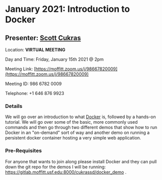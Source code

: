 # January 2021: Introduction to Docker

## Presenter: [Scott Cukras](mailto:scott.cukras@moffitt.org)

Location: **VIRTUAL MEETING** 

Day and Time: Friday, January 15th 2021 @ 2pm

Meeting Link: [https://moffitt.zoom.us/j/98667820009](https://moffitt.zoom.us/j/98667820009) 

Meeting ID:	986 6782 0009

Telephone:	+1 646 876 9923

### Details
We will go over an introduction to what [Docker](https://www.docker.com/) is, followed by a hands-on tutorial.  We will go over some of the basic, more commonly used commands and then go through two different demos that show how to run Docker in an "on-demand" sort of way and another demo  on running a persistent docker container hosting a very simple web application.

### Pre-Requisites

For anyone that wants to join along please install Docker and they can pull down the git repo for the demos I will be running: https://gitlab.moffitt.usf.edu:8000/cukrassd/docker_demo .